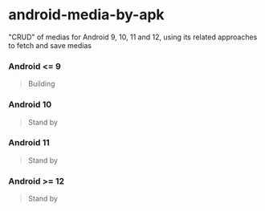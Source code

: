 # android-media-by-apk
"CRUD" of medias for Android 9, 10, 11 and 12, using its related approaches to fetch and save medias


### Android <= 9
> Building

### Android 10
> Stand by

### Android 11
> Stand by

### Android >= 12
> Stand by
